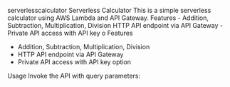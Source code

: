 serverlesscalculator
Serverless Calculator  This is a simple serverless calculator using AWS Lambda and API Gateway.  Features - Addition, Subtraction, Multiplication, Division HTTP API endpoint via API Gateway - Private API access with API key o
 Features
- Addition, Subtraction, Multiplication, Division
- HTTP API endpoint via API Gateway
- Private API access with API key option

Usage
Invoke the API with query parameters:
